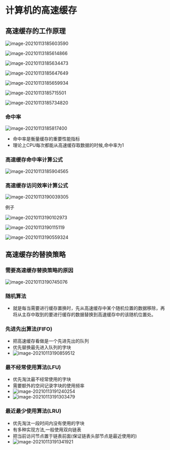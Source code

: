 # 计算机的高速缓存

## 高速缓存的工作原理

![image-20210113185603590](12计算机的高速缓存.assets/image-20210113185603590.png)

![image-20210113185614866](12计算机的高速缓存.assets/image-20210113185614866.png)

![image-20210113185634473](12计算机的高速缓存.assets/image-20210113185634473.png)

![image-20210113185647649](12计算机的高速缓存.assets/image-20210113185647649.png)

![image-20210113185659934](12计算机的高速缓存.assets/image-20210113185659934.png)

![image-20210113185715501](12计算机的高速缓存.assets/image-20210113185715501.png)

![image-20210113185734820](12计算机的高速缓存.assets/image-20210113185734820.png)

### 命中率

![image-20210113185817400](12计算机的高速缓存.assets/image-20210113185817400.png)

* 命中率是衡量缓存的重要性能指标
* 理论上CPU每次都能从高速缓存取数据的时候,命中率为1

### 高速缓存命中率计算公式

![image-20210113185904565](12计算机的高速缓存.assets/image-20210113185904565.png)

### 高速缓存访问效率计算公式

![image-20210113190039305](12计算机的高速缓存.assets/image-20210113190039305.png)

例子

![image-20210113190102973](12计算机的高速缓存.assets/image-20210113190102973.png)

![image-20210113190115119](12计算机的高速缓存.assets/image-20210113190115119.png)

![image-20210113190559324](12计算机的高速缓存.assets/image-20210113190559324.png)

## 高速缓存的替换策略

### 需要高速缓存替换策略的原因

![image-20210113190745076](12计算机的高速缓存.assets/image-20210113190745076.png)

### 随机算法

* 就是每当需要进行缓存置换时，先从高速缓存中某个随机位置的数据移除，再将从主存中取到的要进行缓存的数据替换到高速缓存中的该随机位置处。

### 先进先出算法(FIFO)

* 把高速缓存看做是一个先进先出的队列
* 优先替换最先进入队列的字块
* ![image-20210113190859512](12计算机的高速缓存.assets/image-20210113190859512.png)

### 最不经常使用算法(LFU)

* 优先淘汰最不经常使用的字块
* 需要额外的空间记录字块的使用频率
* ![image-20210113191240254](12计算机的高速缓存.assets/image-20210113191240254.png)
* ![image-20210113191303479](12计算机的高速缓存.assets/image-20210113191303479.png)

### 最近最少使用算法(LRU)

* 优先淘汰一段时间内没有使用的字块
* 有多种实现方法,一般使用双向链表
* 把当前访问节点置于链表前面(保证链表头部节点是最近使用的)
* ![image-20210113191341921](12计算机的高速缓存.assets/image-20210113191341921.png)



